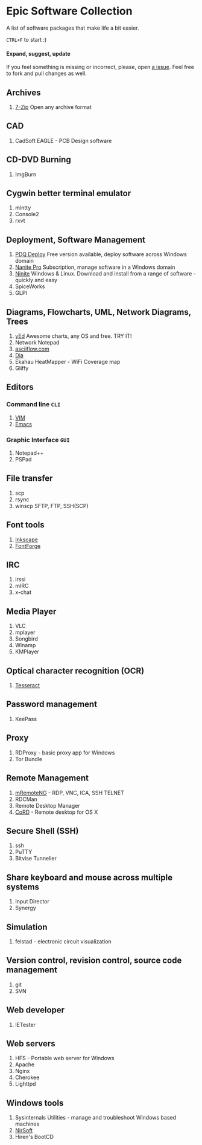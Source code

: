 # Epic Software Collection

A list of software packages that make life a bit easier.

`CTRL+F` to start :)

#### Expand, suggest, update

If you feel something is missing or incorrect, please, open [a issue](https://github.com/rossengeorgiev/ESC/issues).
Feel free to fork and pull changes as well.

## Archives

1. [7-Zip](http://www.7-zip.org) Open any archive format

## CAD

1. CadSoft EAGLE - PCB Design software

## CD-DVD Burning

1. ImgBurn

## Cygwin better terminal emulator

1. mintty
2. Console2
3. rxvt

## Deployment, Software Management

1. [PDQ Deploy](http://www.adminarsenal.com/pdq-deploy/main/) Free version available, deploy software across Windows domain
2. [Nanite Pro](http://ninite.com/pro) Subscription, manage software in a Windows domain
3. [Ninite](http://ninite.com/) Windows & Linux. Download and install from a range of software - quickly and easy
4. SpiceWorks
5. GLPI

## Diagrams, Flowcharts, UML, Network Diagrams, Trees

1. [yEd](http://www.yworks.com/en/downloads.html#yEd) Awesome charts, any OS and free. TRY IT!
2. Network Notepad
3. [asciiflow.com](http://www.asciiflow.com) 
4. [Dia](https://live.gnome.org/Dia)
5. Ekahau HeatMapper - WiFi Coverage map
6. Gliffy

## Editors

### Command line `CLI`

1. [VIM](http://www.vim.org)
2. [Emacs](http://www.gnu.org/software/emacs/)

### Graphic Interface `GUI`

1. Notepad++
2. PSPad

## File transfer 

1. scp
2. rsync
3. winscp SFTP, FTP, SSH(SCP)

## Font tools

1. [Inkscape](http://inkscape.org/)
2. [FontForge](http://fontforge.org/)

## IRC

1. irssi
2. mIRC
3. x-chat

## Media Player

1. VLC
2. mplayer
3. Songbird
4. Winamp
5. KMPlayer

## Optical character recognition (OCR)

1. [Tesseract](http://code.google.com/p/tesseract-ocr/)

## Password management

1. KeePass

## Proxy

1. RDProxy - basic proxy app for Windows
2. Tor Bundle

## Remote Management

1. [mRemoteNG](http://www.mremoteng.org/) - RDP, VNC, ICA, SSH TELNET
2. RDCMan
3. Remote Desktop Manager 
4. [CoRD](http://cord.sourceforge.net/) - Remote desktop for OS X

## Secure Shell (SSH)

1. ssh
2. PuTTY
3. Bitvise Tunnelier

## Share keyboard and mouse across multiple systems

1. Input Director
2. Synergy

## Simulation

1. felstad - electronic circuit visualization

## Version control, revision control, source code management

1. git
2. SVN

## Web developer

1. IETester

## Web servers

1. HFS - Portable web server for Windows
2. Apache
3. Nginx
4. Cherokee
5. Lighttpd

## Windows tools

1. Sysinternals Utilities - manage and troubleshoot Windows based machines
2. [NirSoft](http://www.nirsoft.net/)
3. Hiren's BootCD




